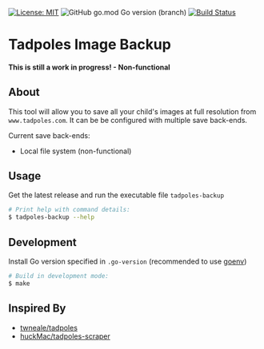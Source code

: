 [![License: MIT](https://img.shields.io/badge/License-MIT-yellow.svg)](https://opensource.org/licenses/MIT) ![GitHub go.mod Go version (branch)](https://img.shields.io/github/go-mod/go-version/leocov-dev/tadpoles-backup/golang) [![Build Status](https://travis-ci.org/leocov-dev/tadpoles-backup.svg?branch=golang)](https://travis-ci.org/leocov-dev/tadpoles-backup)

# Tadpoles Image Backup

#### **This is still a work in progress! - Non-functional**

## About
This tool will allow you to save all your child's images at full resolution from `www.tadpoles.com`.  It can be be configured with multiple save back-ends.

Current save back-ends:
* Local file system (non-functional)

## Usage

Get the latest release and run the executable file `tadpoles-backup`
```bash
# Print help with command details:
$ tadpoles-backup --help
```

## Development

Install Go version specified in `.go-version` (recommended to use [goenv](https://github.com/syndbg/goenv))

```bash
# Build in development mode:
$ make
```

## Inspired By
* [twneale/tadpoles](https://github.com/twneale/tadpoles)
* [huckMac/tadpoles-scraper](https://github.com/ChuckMac/tadpoles-scraper)